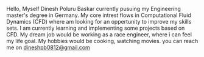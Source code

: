 
Hello, Myself Dinesh Poluru Baskar currently pusuing my Engineering master's degree in Germany. My core intrest flows in Computational Fluid Dynamics (CFD) where am looking for an 
oppertunity to improve my skills sets. I am currently learning and implementing some projects based on CFD. My dream job would be working as a race engineer, where i can feel my 
life goal. My hobbies would be cooking, watching movies.
you can reach me on dineshpb0812@gmail.com
<!---
Dineshpolurubaskar/Dineshpolurubaskar is a ✨ special ✨ repository because its `README.md` (this file) appears on your GitHub profile.
You can click the Preview link to take a look at your changes.
--->
